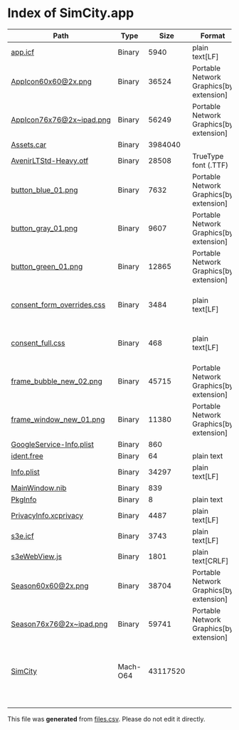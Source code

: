 # Index of SimCity.app

| Path | Type | Size | Format | Language | DiE Info | Notes | Hash |
| --- | --- | --- | --- | --- | --- | --- | --- |
| [app.icf](./app.icf) | Binary | 5940 | plain text[LF] |  |  |  | 27ea5f9e0f9aba2a73187a34f0fa1f40e251842fb702a3345e191939c8735abc |
| [AppIcon60x60@2x.png](./AppIcon60x60@2x.png) | Binary | 36524 | Portable Network Graphics[by extension] |  |  |  | 010c75a04711e723980d086df72c5404a98a8946c6d1583bc70dca4808abb2fa |
| [AppIcon76x76@2x~ipad.png](./AppIcon76x76@2x~ipad.png) | Binary | 56249 | Portable Network Graphics[by extension] |  |  |  | 605d6dfb16d1b551be2beaf76e14d223f7c03d1d1e637e7c0c24b836a0861810 |
| [Assets.car](./Assets.car) | Binary | 3984040 |  |  |  |  | 7d213c6297247114311c05d386001bc2c7226f7d3ea9d706112873b29d5e757e |
| [AvenirLTStd-Heavy.otf](./AvenirLTStd-Heavy.otf) | Binary | 28508 | TrueType font (.TTF) |  |  |  | c9bb99645abe71c45a7aab5d8877cbca30ad03d906a428142246f82b5be62005 |
| [button_blue_01.png](./button_blue_01.png) | Binary | 7632 | Portable Network Graphics[by extension] |  |  |  | b765f6ba33e4d52f9884e75b55651f54aa5f00ef08f6bc3051b8fbd1f8aa0b9f |
| [button_gray_01.png](./button_gray_01.png) | Binary | 9607 | Portable Network Graphics[by extension] |  |  |  | 4428836af674ffa71f2a188f0cfb8cb00c778520f2697f702eaa063abcc0e177 |
| [button_green_01.png](./button_green_01.png) | Binary | 12865 | Portable Network Graphics[by extension] |  |  |  | 53e7d3e485ca9f1ac5330301393d8e2a856984dc45b7c59033376bdc5e9bbfdd |
| [consent_form_overrides.css](./consent_form_overrides.css) | Binary | 3484 | plain text[LF] | Cascading Style Sheets[by extension] |  |  | b00ca40e0c1f9e4c838288a0b90f2b3c95cd253e2af76c4d4f3b42a04f70b41b |
| [consent_full.css](./consent_full.css) | Binary | 468 | plain text[LF] | Cascading Style Sheets[by extension] |  |  | a0981dd2005b43c3dd04f4aad9c245fd2523dc649d7d8a02da983b1c34039e70 |
| [frame_bubble_new_02.png](./frame_bubble_new_02.png) | Binary | 45715 | Portable Network Graphics[by extension] |  |  |  | 03498b4c985aed68e2011658e942f7d5ce4f7fa17af1943233d279e20906a8d1 |
| [frame_window_new_01.png](./frame_window_new_01.png) | Binary | 11380 | Portable Network Graphics[by extension] |  |  |  | c30adc3f39c6635d49bf6dd8aa5a854406493645843c12a1555b7d1c0997fa0b |
| [GoogleService-Info.plist](./GoogleService-Info.plist) | Binary | 860 |  |  |  |  | 286a4e7315fb5af69aa560c44dd45c931722374f3ef04533366bb35bb64b58f4 |
| [ident.free](./ident.free) | Binary | 64 | plain text |  |  |  | 29572fba4d83f83b1162cdfbbc739f9a4f8cd21a940112c5e8e599217a013151 |
| [Info.plist](./Info.plist) | Binary | 34297 | plain text[LF] | XML(1.0) |  |  | 01421a07bf1fb195202b1d5e9b82b50fba7e6625682ccdc98e1a7b1682839b65 |
| [MainWindow.nib](./MainWindow.nib) | Binary | 839 |  |  |  |  | 27861286b6b877c08da4df41898301749427566cf67fc5e7bfc0e31e4b8cc2f1 |
| [PkgInfo](./PkgInfo) | Binary | 8 | plain text |  |  |  | 82502191c9484b04d685374f9879a0066069c49b8acae7a04b01d38d07e8eca0 |
| [PrivacyInfo.xcprivacy](./PrivacyInfo.xcprivacy) | Binary | 4487 | plain text[LF] | XML(1.0) |  |  | 48f0fdde1e1fa0a00197c79c0d7207dd8b52c11a96d41be0d3a76ce65deefd7c |
| [s3e.icf](./s3e.icf) | Binary | 3743 | plain text[LF] |  |  |  | d16ef2dc8d38f2db5d4de0555f1837161b0ad89055e96446bb158c379fbcd73c |
| [s3eWebView.js](./s3eWebView.js) | Binary | 1801 | plain text[CRLF] | JavaScript |  |  | 22e94bbda7815c6e4f04b0e4ba0da9895da6d44209243413c78b1f68f322ce9a |
| [Season60x60@2x.png](./Season60x60@2x.png) | Binary | 38704 | Portable Network Graphics[by extension] |  |  |  | bf0a9f6c7f638ab90e6411c0bf4a2feca0e478a7b27a085dba8134bb926145d9 |
| [Season76x76@2x~ipad.png](./Season76x76@2x~ipad.png) | Binary | 59741 | Portable Network Graphics[by extension] |  |  |  | e76ac19bbbe74fffc1ae840d7a3248796b81fb5be0b3ba75771c2de8e4da4560 |
| [SimCity](./SimCity) | Mach-O64 | 43117520 |  |  | Operation system: iOS(13.0.0)[ARM64, 64-bit, EXECUTE] |  | 71e9682fa1658b7cf37583729a7dfeaa52a3aef0a51efc1b715d096d93bc68d7 |
| [](./) |  |  |  |  |  |  |  |
| [](./) |  |  |  |  |  |  |  |
| [](./) |  |  |  |  |  |  |  |


This file was **generated** from [files.csv](../../../../../../../../files.csv). Please do not edit it directly.

